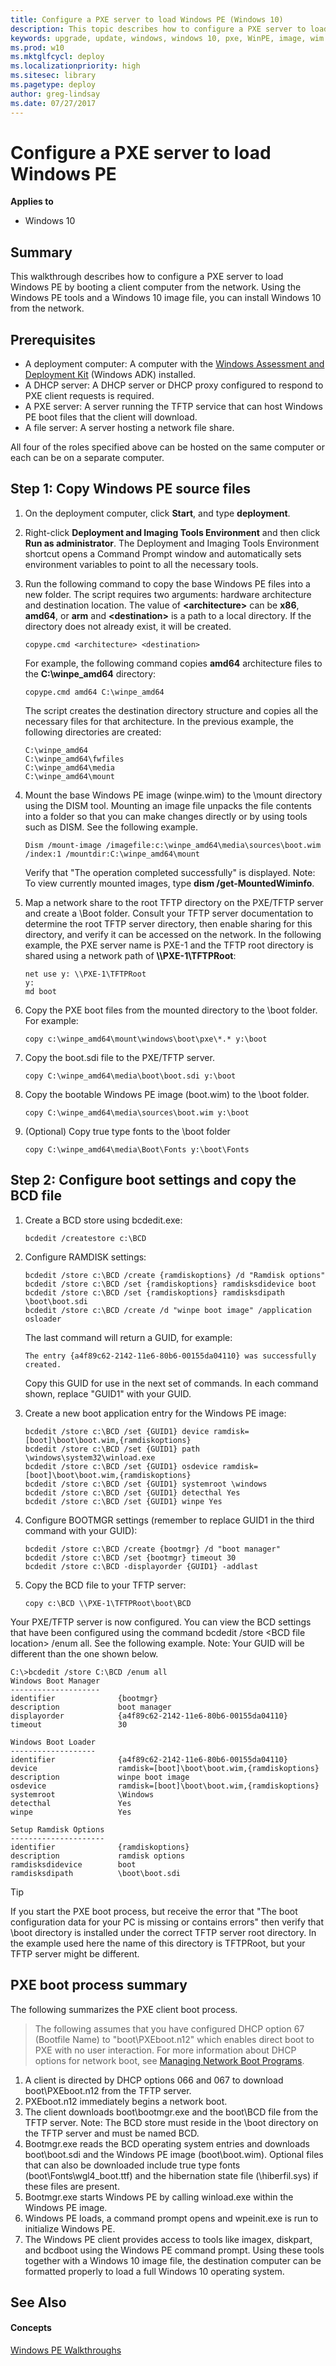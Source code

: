 ```yaml
---
title: Configure a PXE server to load Windows PE (Windows 10)
description: This topic describes how to configure a PXE server to load Windows PE so that it can be used with an image file to install Windows 10 from the network. 
keywords: upgrade, update, windows, windows 10, pxe, WinPE, image, wim
ms.prod: w10
ms.mktglfcycl: deploy
ms.localizationpriority: high
ms.sitesec: library
ms.pagetype: deploy
author: greg-lindsay
ms.date: 07/27/2017
---
```


# Configure a PXE server to load Windows PE

**Applies to**

-   Windows 10

## Summary

This walkthrough describes how to configure a PXE server to load Windows PE by booting a client computer from the network. Using the Windows PE tools and a Windows 10 image file, you can install Windows 10 from the network.

## Prerequisites

- A deployment computer: A computer with the [Windows Assessment and Deployment Kit](https://go.microsoft.com/fwlink/p/?LinkId=526803) (Windows ADK) installed.
- A DHCP server: A DHCP server or DHCP proxy configured to respond to PXE client requests is required.
- A PXE server: A server running the TFTP service that can host Windows PE boot files that the client will download.
- A file server: A server hosting a network file share.

All four of the roles specified above can be hosted on the same computer or each can be on a separate computer.

## Step 1: Copy Windows PE source files

1. On the deployment computer, click **Start**, and type **deployment**.

2. Right-click **Deployment and Imaging Tools Environment** and then click **Run as administrator**. The Deployment and Imaging Tools Environment shortcut opens a Command Prompt window and automatically sets environment variables to point to all the necessary tools.

3. Run the following command to copy the base Windows PE files into a new folder. The script requires two arguments: hardware architecture and destination location. The value of **&lt;architecture&gt;** can be **x86**, **amd64**, or **arm** and **&lt;destination&gt;** is a path to a local directory. If the directory does not already exist, it will be created.

    ```
    copype.cmd <architecture> <destination>
    ```

    For example, the following command copies **amd64** architecture files to the **C:\winpe_amd64** directory:

    ```
    copype.cmd amd64 C:\winpe_amd64
    ```

    The script creates the destination directory structure and copies all the necessary files for that architecture. In the previous example, the following directories are created:
    
    ```
    C:\winpe_amd64
    C:\winpe_amd64\fwfiles
    C:\winpe_amd64\media
    C:\winpe_amd64\mount
    ```
4. Mount the base Windows PE image (winpe.wim) to the \mount directory using the DISM tool. Mounting an image file unpacks the file contents into a folder so that you can make changes directly or by using tools such as DISM. See the following example.

    ```
    Dism /mount-image /imagefile:c:\winpe_amd64\media\sources\boot.wim /index:1 /mountdir:C:\winpe_amd64\mount
    ```
    Verify that "The operation completed successfully" is displayed. Note: To view currently mounted images, type **dism /get-MountedWiminfo**. 

5. Map a network share to the root TFTP directory on the PXE/TFTP server and create a \Boot folder. Consult your TFTP server documentation to determine the root TFTP server directory, then enable sharing for this directory, and verify it can be accessed on the network. In the following example, the PXE server name is PXE-1 and the TFTP root directory is shared using a network path of **\\\PXE-1\TFTPRoot**:

    ```
    net use y: \\PXE-1\TFTPRoot
    y:
    md boot
    ```
6. Copy the PXE boot files from the mounted directory to the \boot folder. For example:

    ```
    copy c:\winpe_amd64\mount\windows\boot\pxe\*.* y:\boot
    ```
7.  Copy the boot.sdi file to the PXE/TFTP server.

    ```
    copy C:\winpe_amd64\media\boot\boot.sdi y:\boot
    ```
8.  Copy the bootable Windows PE image (boot.wim) to the \boot folder.

    ```
    copy C:\winpe_amd64\media\sources\boot.wim y:\boot
    ```
9. (Optional) Copy true type fonts to the \boot folder

    ```
    copy C:\winpe_amd64\media\Boot\Fonts y:\boot\Fonts
    ```

## Step 2: Configure boot settings and copy the BCD file

1.  Create a BCD store using bcdedit.exe:

    ```
    bcdedit /createstore c:\BCD
    ```
2.  Configure RAMDISK settings:

    ```
    bcdedit /store c:\BCD /create {ramdiskoptions} /d "Ramdisk options"
    bcdedit /store c:\BCD /set {ramdiskoptions} ramdisksdidevice boot
    bcdedit /store c:\BCD /set {ramdiskoptions} ramdisksdipath \boot\boot.sdi
    bcdedit /store c:\BCD /create /d "winpe boot image" /application osloader
    ```
    The last command will return a GUID, for example:
    ```
    The entry {a4f89c62-2142-11e6-80b6-00155da04110} was successfully created. 
    ```
    Copy this GUID for use in the next set of commands. In each command shown, replace "GUID1" with your GUID.

3.  Create a new boot application entry for the Windows PE image:

    ```
    bcdedit /store c:\BCD /set {GUID1} device ramdisk=[boot]\boot\boot.wim,{ramdiskoptions} 
    bcdedit /store c:\BCD /set {GUID1} path \windows\system32\winload.exe 
    bcdedit /store c:\BCD /set {GUID1} osdevice ramdisk=[boot]\boot\boot.wim,{ramdiskoptions} 
    bcdedit /store c:\BCD /set {GUID1} systemroot \windows
    bcdedit /store c:\BCD /set {GUID1} detecthal Yes
    bcdedit /store c:\BCD /set {GUID1} winpe Yes
    ```
4.  Configure BOOTMGR settings (remember to replace GUID1 in the third command with your GUID):

    ```
    bcdedit /store c:\BCD /create {bootmgr} /d "boot manager"
    bcdedit /store c:\BCD /set {bootmgr} timeout 30 
    bcdedit /store c:\BCD -displayorder {GUID1} -addlast
    ```
5.  Copy the BCD file to your TFTP server:

    ```
    copy c:\BCD \\PXE-1\TFTPRoot\boot\BCD
    ```

Your PXE/TFTP server is now configured. You can view the BCD settings that have been configured using the command bcdedit /store &lt;BCD file location&gt; /enum all. See the following example. Note: Your GUID will be different than the one shown below.

```
C:\>bcdedit /store C:\BCD /enum all
Windows Boot Manager
--------------------
identifier              {bootmgr}
description             boot manager
displayorder            {a4f89c62-2142-11e6-80b6-00155da04110}
timeout                 30

Windows Boot Loader
-------------------
identifier              {a4f89c62-2142-11e6-80b6-00155da04110}
device                  ramdisk=[boot]\boot\boot.wim,{ramdiskoptions}
description             winpe boot image
osdevice                ramdisk=[boot]\boot\boot.wim,{ramdiskoptions}
systemroot              \Windows
detecthal               Yes
winpe                   Yes

Setup Ramdisk Options
---------------------
identifier              {ramdiskoptions}
description             ramdisk options
ramdisksdidevice        boot
ramdisksdipath          \boot\boot.sdi
```

>[!TIP]
>If you start the PXE boot process, but receive the error that "The boot configuration data for your PC is missing or contains errors" then verify that \\boot directory is installed under the correct TFTP server root directory.  In the example used here the name of this directory is TFTPRoot, but your TFTP server might be different. 

## PXE boot process summary

The following summarizes the PXE client boot process.

>The following assumes that you have configured DHCP option 67 (Bootfile Name) to "boot\PXEboot.n12" which enables direct boot to PXE with no user interaction. For more information about DHCP options for network boot, see [Managing Network Boot Programs](https://technet.microsoft.com/en-us/library/cc732351.aspx).

1.  A client is directed by DHCP options 066 and 067 to download boot\\PXEboot.n12 from the TFTP server.
2.  PXEboot.n12 immediately begins a network boot.
3.  The client downloads boot\\bootmgr.exe and the boot\\BCD file from the TFTP server. Note: The BCD store must reside in the \\boot directory on the TFTP server and must be named BCD.
5.  Bootmgr.exe reads the BCD operating system entries and downloads boot\\boot.sdi and the Windows PE image (boot\\boot.wim). Optional files that can also be downloaded include true type fonts (boot\\Fonts\\wgl4\_boot.ttf) and the hibernation state file (\\hiberfil.sys) if these files are present.
6.  Bootmgr.exe starts Windows PE by calling winload.exe within the Windows PE image.
7.  Windows PE loads, a command prompt opens and wpeinit.exe is run to initialize Windows PE.
8.  The Windows PE client provides access to tools like imagex, diskpart, and bcdboot using the Windows PE command prompt. Using these tools together with a Windows 10 image file, the destination computer can be formatted properly to load a full Windows 10 operating system.

See Also 
---------

#### Concepts

[Windows PE Walkthroughs](https://technet.microsoft.com/en-us/library/cc748899.aspx)